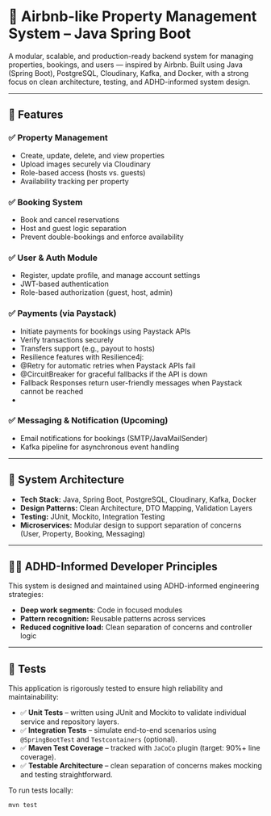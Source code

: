 # 🏡 Airbnb-like Property Management System – Java Spring Boot

A modular, scalable, and production-ready backend system for managing properties, bookings, and users — inspired by Airbnb. Built using Java (Spring Boot), PostgreSQL, Cloudinary, Kafka, and Docker, with a strong focus on clean architecture, testing, and ADHD-informed system design.

---

## 🚀 Features

### ✅ Property Management
- Create, update, delete, and view properties
- Upload images securely via Cloudinary
- Role-based access (hosts vs. guests)
- Availability tracking per property

### ✅ Booking System
- Book and cancel reservations
- Host and guest logic separation
- Prevent double-bookings and enforce availability

### ✅ User & Auth Module
- Register, update profile, and manage account settings
- JWT-based authentication
- Role-based authorization (guest, host, admin)
  
### ✅ Payments (via Paystack)

- Initiate payments for bookings using Paystack APIs
- Verify transactions securely
- Transfers support (e.g., payout to hosts)
- Resilience features with Resilience4j:
- @Retry for automatic retries when Paystack APIs fail
- @CircuitBreaker for graceful fallbacks if the API is down
- Fallback Responses return user-friendly messages when Paystack cannot be reached
- 
### ✅ Messaging & Notification (Upcoming)
- Email notifications for bookings (SMTP/JavaMailSender)
- Kafka pipeline for asynchronous event handling

---

## 🧠 System Architecture

- **Tech Stack:** Java, Spring Boot, PostgreSQL, Cloudinary, Kafka, Docker
- **Design Patterns:** Clean Architecture, DTO Mapping, Validation Layers
- **Testing:** JUnit, Mockito, Integration Testing
- **Microservices:** Modular design to support separation of concerns (User, Property, Booking, Messaging)

---

## 🧑‍💻 ADHD-Informed Developer Principles

This system is designed and maintained using ADHD-informed engineering strategies:
- **Deep work segments**: Code in focused modules
- **Pattern recognition:** Reusable patterns across services
- **Reduced cognitive load:** Clean separation of concerns and controller logic

---

## 🧪 Tests

This application is rigorously tested to ensure high reliability and maintainability:

- ✅ **Unit Tests** – written using JUnit and Mockito to validate individual service and repository layers.
- ✅ **Integration Tests** – simulate end-to-end scenarios using `@SpringBootTest` and `Testcontainers` (optional).
- ✅ **Maven Test Coverage** – tracked with `JaCoCo` plugin (target: 90%+ line coverage).
- ✅ **Testable Architecture** – clean separation of concerns makes mocking and testing straightforward.

To run tests locally:

```bash
mvn test


